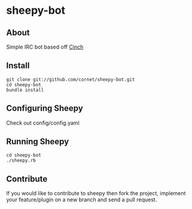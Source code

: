 # sheepy-bot

## About

Simple IRC bot based off [Cinch](https://github.com/cinchrb/cinch)

## Install

    git clone git://github.com/cornet/sheepy-bot.git
    cd sheepy-bot
    bundle install


## Configuring Sheepy

Check out config/config.yaml


## Running Sheepy

    cd sheepy-bot
    ./sheepy.rb


## Contribute

If you would like to contribute to sheepy then fork the project, implement your feature/plugin on a new branch and send a pull request.
